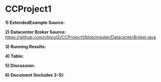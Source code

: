 # CCProject1
**1) ExtendedExample Source:**

**2) Datacenter Broker Source:** https://github.com/clincol2/CCProject1/blob/master/DatacenterBroker.java

**3) Running Results:**

**4) Table:**

**5) Discussion:**

**6) Document (Includes 3-5):**
